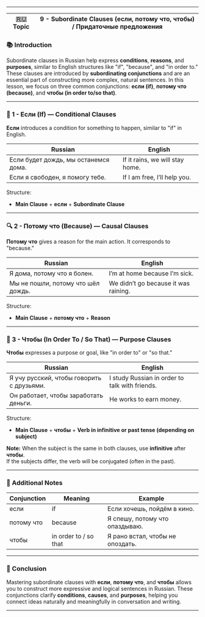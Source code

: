 
---

|🇷🇺 Topic|9 - Subordinate Clauses (если, потому что, чтобы) / Придаточные предложения|
|---|---|

### 📚 Introduction

Subordinate clauses in Russian help express **conditions**, **reasons**, and **purposes**, similar to English structures like "if", "because", and "in order to." These clauses are introduced by **subordinating conjunctions** and are an essential part of constructing more complex, natural sentences. In this lesson, we focus on three common conjunctions: **если (if)**, **потому что (because)**, and **чтобы (in order to/so that)**.

---

### 🔗 1 - Если (If) — Conditional Clauses

**Если** introduces a condition for something to happen, similar to "if" in English.

|Russian|English|
|---|---|
|Если будет дождь, мы останемся дома.|If it rains, we will stay home.|
|Если я свободен, я помогу тебе.|If I am free, I’ll help you.|

Structure:

- **Main Clause** + **если** + **Subordinate Clause**
    

---

### 🔍 2 - Потому что (Because) — Causal Clauses

**Потому что** gives a reason for the main action. It corresponds to "because."

|Russian|English|
|---|---|
|Я дома, потому что я болен.|I’m at home because I’m sick.|
|Мы не пошли, потому что шёл дождь.|We didn’t go because it was raining.|

Structure:

- **Main Clause** + **потому что** + **Reason**
    

---

### 🎯 3 - Чтобы (In Order To / So That) — Purpose Clauses

**Чтобы** expresses a purpose or goal, like "in order to" or "so that."

|Russian|English|
|---|---|
|Я учу русский, чтобы говорить с друзьями.|I study Russian in order to talk with friends.|
|Он работает, чтобы заработать деньги.|He works to earn money.|

Structure:

- **Main Clause** + **чтобы** + **Verb in infinitive or past tense (depending on subject)**
    

**Note:** When the subject is the same in both clauses, use **infinitive** after **чтобы**.  
If the subjects differ, the verb will be conjugated (often in the past).

---

### 🧩 Additional Notes

|Conjunction|Meaning|Example|
|---|---|---|
|если|if|Если хочешь, пойдём в кино.|
|потому что|because|Я спешу, потому что опаздываю.|
|чтобы|in order to / so that|Я рано встал, чтобы не опоздать.|

---

### 🎯 Conclusion

Mastering subordinate clauses with **если**, **потому что**, and **чтобы** allows you to construct more expressive and logical sentences in Russian. These conjunctions clarify **conditions**, **causes**, and **purposes**, helping you connect ideas naturally and meaningfully in conversation and writing.

---